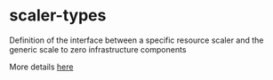 # scaler-types
Definition of the interface between a specific resource scaler and the generic scale to zero infrastructure components

More details [here](https://github.com/v3io/scaler)
